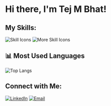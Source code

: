 # Hi there, I'm Tej M Bhat! 

## My Skills:

![Skill Icons](https://skillicons.dev/icons?i=html,css,javascript,bootstrap,tailwind,git,androidstudio)
![More Skill Icons](https://skillicons.dev/icons?i=nodejs,express,mongodb,python,java,mysql,firebase)

## 📊 Most Used Languages

![Top Langs](https://github-readme-stats.vercel.app/api/top-langs/?username=TejMBhat&layout=compact&theme=tokyonight&langs_count=8)

## Connect with Me:

[![LinkedIn](https://img.shields.io/badge/LinkedIn-0077B5?style=for-the-badge&logo=linkedin&logoColor=white)](https://www.linkedin.com/in/tej-m-bhat-613740293)
[![Email](https://img.shields.io/badge/Email-D14836?style=for-the-badge&logo=gmail&logoColor=white)](mailto:tejbhat2004@gmail.com)
